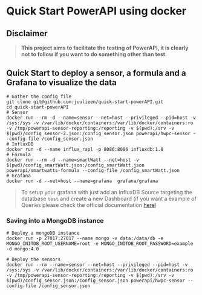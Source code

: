 # Quick Start PowerAPI using docker

## Disclaimer

> __This project aims to facilitate the testing of PowerAPI, it is clearly not to follow if you want to do something other than test.__

## Quick Start to deploy a sensor, a formula and a Grafana to visualize the data

```shell
# Gather the config file
git clone git@github.com:juulieen/quick-start-powerAPI.git
cd quick-start-powerAPI
# Sensor
docker run --rm -d --name=sensor --net=host --privileged --pid=host -v /sys:/sys -v /var/lib/docker/containers:/var/lib/docker/containers:ro -v /tmp/powerapi-sensor-reporting:/reporting -v $(pwd):/srv -v $(pwd)/config_sensor-2.json:/config_sensor.json powerapi/hwpc-sensor --config-file /config_sensor.json
# InfluxDB
docker run -d --name influx_rapl -p 8086:8086 influxdb:1.8
# Formula
docker run --rm -d --name=smartWatt --net=host -v $(pwd)/config_smartWatt.json:/config_smartWatt.json powerapi/smartwatts-formula --config-file /config_smartWatt.json
# Grafana
docker run -d --net=host --name=grafana  grafana/grafana
```

> To setup your grafana with just add an InfluxDB Source targeting the datatbase `test` and create a new Dashboard (if you want a example of Queries please check the official documentation [here](https://powerapi-ng.github.io/grafana.html#:~:text=Click%20on%20the%20%22add%20Query%22%20button%20and%20write%20the%20following%20query%20on%20the%20Query%20field%20to%20request%20the%20power%20estimations%20from%20the%20InfluxDB%20measurement%3A%20SELECT%20power%20FROM%20%22power_consumption%22%20GROUP%20BY%20target))


### Saving into a MongoDB instance

```shell
# Deploy a mongoDB instance
docker run -p 27017:27017 --name mongo -v data:/data/db -e MONGO_INITDB_ROOT_USERNAME=root -e MONGO_INITDB_ROOT_PASSWORD=example -d mongo:4.0

# Deploy the sensors
docker run --rm --name=sensor --net=host --privileged --pid=host -v /sys:/sys -v /var/lib/docker/containers:/var/lib/docker/containers:ro -v /tmp/powerapi-sensor-reporting:/reporting -v $(pwd):/srv -v $(pwd)/config_sensor.json:/config_sensor.json powerapi/hwpc-sensor --config-file /config_sensor.json
```
